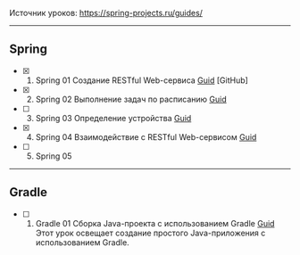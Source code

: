 Источник уроков: https://spring-projects.ru/guides/

----
## Spring

- [X] 1. Spring 01 Создание RESTful Web-сервиса [Guid](https://spring-projects.ru/guides/rest-service/) [GitHub]

- [X] 2. Spring 02 Выполнение задач по расписанию [Guid](https://spring-projects.ru/guides/scheduling-tasks/)
- [ ] 3. Spring 03 Определение устройства [Guid](https://spring-projects.ru/guides/device-detection/)
- [X] 4. Spring 04 Взаимодействие с RESTful Web-сервисом [Guid](https://spring-projects.ru/guides/consuming-rest/)
- [ ] 5. Spring 05 

----
## Gradle

- [ ] 1. Gradle 01 Сборка Java-проекта с использованием Gradle [Guid](https://spring-projects.ru/guides/gradle/) 
Этот урок освещает создание простого Java-приложения с использованием Gradle.
